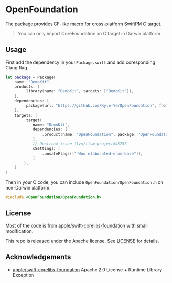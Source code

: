 # OpenFoundation

The package provides CF-like macro for cross-platform SwiftPM C target.

> You can only import CoreFoundation on C target in Darwin platform.

## Usage

First add the dependency in your `Package.swift` and add coresponding Clang flag.

```swift
let package = Package(
    name: "DemoKit",
    products: [
        .library(name: "DemoKit", targets: ["DemoKit"]),
    ],
    dependencies: [
        .package(url: "https://github.com/Kyle-Ye/OpenFoundation", from: "0.0.1"),
    ],
    targets: [
        .target(
            name: "DemoKit",
            dependencies: [
                .product(name: "OpenFoundation", package: "OpenFoundation")
            ],
            // Upstream issue llvm/llvm-project#48757
            cSettings: [
                .unsafeFlags(["-Wno-elaborated-enum-base"]),
            ]
        ),
    ]
)
```

Then in your C code, you can include `OpenFoundation/OpenFoundation.h` on non-Darwin platform.
```c
#include <OpenFoundation/OpenFoundation.h>
```

## License

Most of the code is from [apple/swift-corelibs-foundation](https://github.com/apple/swift-corelibs-foundation) with small modification.

This repo is released under the Apache license. See [LICENSE](LICENSE) for details.

## Acknowledgements

- [apple/swift-corelibs-foundation](https://github.com/apple/swift-corelibs-foundation) Apache 2.0 License + Runtime Library Exception
